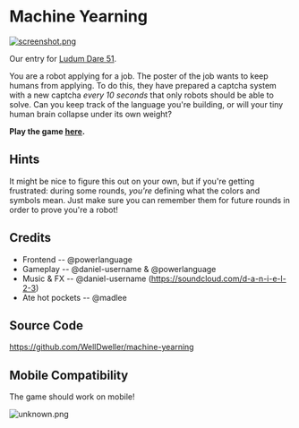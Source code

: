 # Machine Yearning

[![screenshot.png](https://static.jam.host/raw/3b8/44/z/4ff84.png)](https://welldweller.github.io/machine-yearning/)

Our entry for [Ludum Dare 51](https://ldjam.com/events/ludum-dare/51/machine-yearning).

You are a robot applying for a job.  The poster of the job wants to keep humans from applying.  To do this, they have prepared a captcha system with a new captcha _every 10 seconds_ that only robots should be able to solve.  Can you keep track of the language you're building, or will your tiny human brain collapse under its own weight?

**Play the game [here](https://welldweller.github.io/machine-yearning/).**

## Hints

It might be nice to figure this out on your own, but if you're getting frustrated: during some rounds, _you're_ defining what the colors and symbols mean.  Just make sure you can remember them for future rounds in order to prove you're a robot!

## Credits

 * Frontend -- @powerlanguage
 * Gameplay -- @daniel-username & @powerlanguage
 * Music & FX -- @daniel-username (https://soundcloud.com/d-a-n-i-e-l-2-3)
 * Ate hot pockets -- @madlee

## Source Code

https://github.com/WellDweller/machine-yearning

## Mobile Compatibility

The game should work on mobile!

![unknown.png](https://static.jam.host/raw/3b8/44/z/4ffa2.png)
